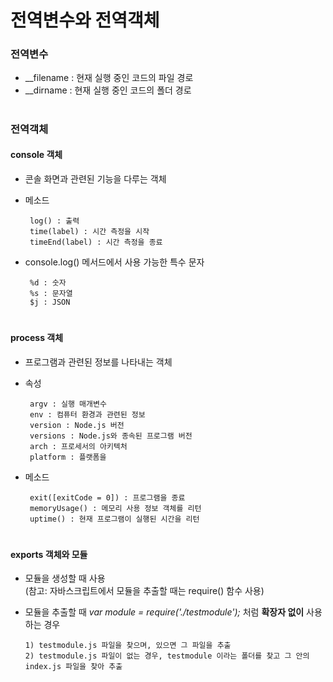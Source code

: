 # 전역변수와 전역객체

### 전역변수
   - __filename : 현재 실행 중인 코드의 파일 경로
   - __dirname : 현재 실행 중인 코드의 폴더 경로

 
#
### 전역객체
  #### console 객체
   - 콘솔 화면과 관련된 기능을 다루는 객체
   - 메소드
	
          log() : 출력
          time(label) : 시간 측정을 시작
          timeEnd(label) : 시간 측정을 종료

   - console.log() 메서드에서 사용 가능한 특수 문자
       
  	      %d : 숫자
          %s : 문자열
          $j : JSON

# 
  #### process 객체
   - 프로그램과 관련된 정보를 나타내는 객체
   - 속성
   
          argv : 실행 매개변수
          env : 컴퓨터 환경과 관련된 정보
          version : Node.js 버전
          versions : Node.js와 종속된 프로그램 버전
          arch : 프로세서의 아키텍처
          platform : 플랫폼을 

   - 메소드
	  
          exit([exitCode = 0]) : 프로그램을 종료
          memoryUsage() : 메모리 사용 정보 객체를 리턴
          uptime() : 현재 프로그램이 실행된 시간을 리턴

 
#
#### exports 객체와 모듈
   - 모듈을 생성할 때 사용   
     (참고: 자바스크립트에서 모듈을 추출할 때는 require() 함수 사용)	 
   - 모듈을 추출할 때  *var module = require('./testmodule');*  처럼 **확장자 없이** 사용 하는 경우
	 
         1) testmodule.js 파일을 찾으며, 있으면 그 파일을 추출
         2) testmodule.js 파일이 없는 경우, testmodule 이라는 폴더를 찾고 그 안의 index.js 파일을 찾아 추출
